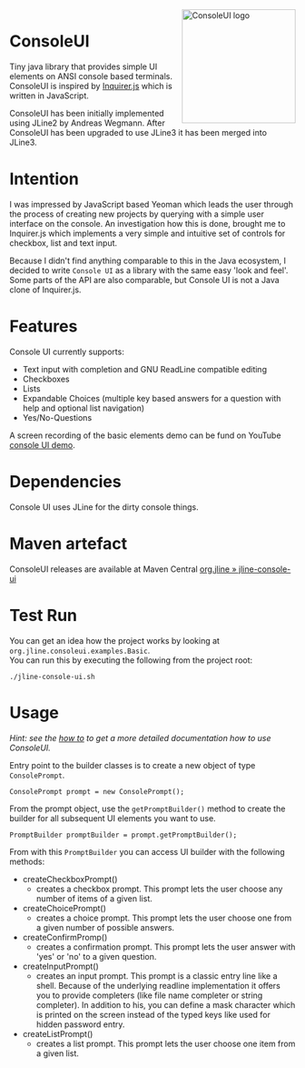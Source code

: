 <img src="./doc/ConsoleUI-Logo.png" width="200"  align="right" alt="ConsoleUI logo">

# ConsoleUI

Tiny java library that provides simple UI elements on ANSI console based terminals. ConsoleUI is inspired by 
[Inquirer.js](https://github.com/SBoudrias/Inquirer.js) which is written in JavaScript.

ConsoleUI has been initially implemented using JLine2 by Andreas Wegmann. After ConsoleUI has been upgraded to use JLine3 
it has been merged into JLine3.

# Intention

I was impressed by JavaScript based Yeoman which leads the user through the process of creating new projects
by querying with a simple user interface on the console. An investigation how this is done, brought 
me to Inquirer.js which implements a very simple and intuitive set of controls for checkbox, list and text input.

Because I didn't find anything comparable to this in the Java ecosystem, I decided to write `Console UI`
as a library with the same easy 'look and feel'. Some parts of the API are also comparable, but Console UI is not
a Java clone of Inquirer.js.

# Features

 Console UI currently supports:

 - Text input with completion and GNU ReadLine compatible editing
 - Checkboxes
 - Lists
 - Expandable Choices (multiple key based answers for a question with help and optional list navigation)
 - Yes/No-Questions

A screen recording of the basic elements demo can be fund on YouTube [console UI demo](https://youtu.be/6dB3CyOX9rU).

# Dependencies

Console UI uses JLine for the dirty console things.

# Maven artefact

ConsoleUI releases are available at Maven Central [org.jline » jline-console-ui](https://search.maven.org/artifact/org.jline/jline-console-ui)

# Test Run

You can get an idea how the project works by looking at `org.jline.consoleui.examples.Basic`.  
You can run this by executing the following from the project root:

    ./jline-console-ui.sh

# Usage

*Hint: see the [how to](doc/howto.md) to get a more detailed documentation how to use ConsoleUI.*


Entry point to the builder classes is to create a new object of type `ConsolePrompt`.
    
    ConsolePrompt prompt = new ConsolePrompt();

From the prompt object, use the `getPromptBuilder()` method to create the builder for all subsequent UI elements 
you want to use.
    
    PromptBuilder promptBuilder = prompt.getPromptBuilder();

From with this `PromptBuilder` you can access UI builder with the following methods:

- createCheckboxPrompt()
    * creates a checkbox prompt. This prompt lets the user choose any number of items of a given list.
- createChoicePrompt()
    * creates a choice prompt. This prompt lets the user choose one from a given number of possible answers.     
- createConfirmPromp()
    * creates a confirmation prompt. This prompt lets the user answer with 'yes' or 'no' to a given question.
- createInputPrompt()
    * creates an input prompt. This prompt is a classic entry line like a shell. Because of the underlying readline
      implementation it offers you to provide completers (like file name completer or string completer). In addition
      to his, you can define a mask character which is printed on the screen instead of the typed keys like used
      for hidden password entry.
- createListPrompt()
    * creates a list prompt. This prompt lets the user choose one item from a given list.




